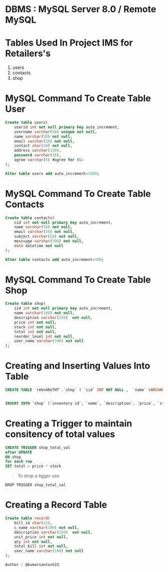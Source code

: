 # DBMS : MySQL Server 8.0 / Remote MySQL

# Tables Used In Project IMS for Retailers's
1. users
2. contacts
3. shop

# MySQL Command To Create Table User
```sql
Create table users(
    userid int not null primary key auto_increment,
    username varchar(50) unique not null,
    name varchar(50) not null,
    email varchar(50) not null,
    contact char(10) not null,
    address varchar(150),
    password varchar(20),
    agree varchar(5) #agree for t&c
);

Alter table users add auto_increment=1000;
```
# MySQL Command To Create Table Contacts
```sql
Create table contacts(
    cid int not null primary key auto_increment,
    name varchar(50) not null,
    email varchar(50) not null,
    subject varchar(50) not null,
    messsage varchar(300) not null,
    date datetime not null
);

Alter table contacts add auto_increment=100;
```
# MySQL Command To Create Table Shop
```sql
Create table shop(
    iid int not null primary key auto_increment,
    name varchar(100) not null,
    description varchar(250)  not null,
    price int not null,
    stock int not null,
    total int not null,
	reorder_level int not null,
    user_name varchar(100) not null
);
```

# Creating and Inserting Values Into Table

```sql
CREATE TABLE `rmVn4RoTHT`.`shop` ( `iid` INT NOT NULL ,  `name` VARCHAR(50) NOT NULL ,  `description` VARCHAR(250) NOT NULL ,  `price` DECIMAL NOT NULL ,  `stock` INT NOT NULL ,  `total` DECIMAL NOT NULL ,  `reoder_level` INT NOT NULL ) ENGINE = InnoDB;


INSERT INTO `shop` (`inventory id`, `name`, `description`, `price`, `stock`, `total`, `reoder_level`) VALUES ('1', 'Vaccine', 'Covishiled', '1120.00', '20', '460', '5');
```

# Creating a Trigger to maintain consitency of total values
```sql
CREATE TRIGGER shop_total_val
after UPDATE
ON shop
for each row
SET total = price * stock
```
> To drop a tigger use

`DROP TRIGGER shop_total_val`


# Creating a Record Table
```sql
Create table record(
    bill_id char(22),
    c_name varchar(100) not null,
    description varchar(250)  not null,
    unit_price int not null,
    qty int not null,
    total_bill int not null,
    user_name varchar(100) not null
);
```

```Author : @kumarsantosh22```